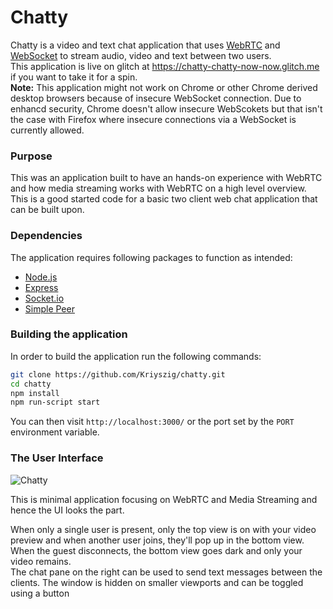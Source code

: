 # Chatty

Chatty is a video and text chat application that uses [WebRTC](https://webrtc.org/) and [WebSocket](https://html.spec.whatwg.org/multipage/web-sockets.html) to stream audio, video and text between two users.  
This application is live on glitch at https://chatty-chatty-now-now.glitch.me if you want to take it for a spin.  
**Note:** This application might not work on Chrome or other Chrome derived desktop browsers because of insecure WebSocket connection. Due to enhancd security, Chrome doesn't allow insecure WebScokets but that isn't the case with Firefox where insecure connections via a WebSocket is currently allowed.

### Purpose

This was an application built to have an hands-on experience with WebRTC and how media streaming works with WebRTC on a high level overview. This is a good started code for a basic two client web chat application that can be built upon.

### Dependencies

The application requires following packages to function as intended:
* [Node.js](https://nodejs.org/en/)
* [Express](https://expressjs.com/)
* [Socket.io](https://socket.io/)
* [Simple Peer](https://github.com/feross/simple-peer/)

### Building the application

In order to build the application run the following commands:

```bash
git clone https://github.com/Kriyszig/chatty.git
cd chatty
npm install
npm run-script start
```
You can then visit `http://localhost:3000/` or the port set by the `PORT` environment variable.

### The User Interface

![Chatty](https://i.imgur.com/nnNI939.png)

This is minimal application focusing on WebRTC and Media Streaming and hence the UI looks the part.

When only a single user is present, only the top view is on with your video preview and when another user joins, they'll pop up in the bottom view. When the guest disconnects, the bottom view goes dark and only your video remains.  
The chat pane on the right can be used to send text messages between the clients. The window is hidden on smaller viewports and can be toggled using a button

